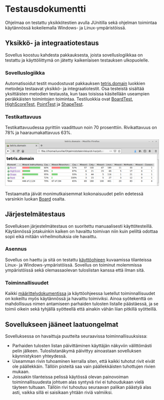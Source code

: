# Testausdokumentti

Ohjelmaa on testattu yksikkötestien avulla JUnitilla sekä ohjelman toimintaa käytännössä kokeilemalla Windows- ja Linux-ympäristöissä.

## Yksikkö- ja integraatiotestaus

Sovellus koostuu kahdesta pakkauksesta, joista sovelluslogiikkaa on testattu ja käyttöliittymä on jätetty kaikenlaisen testauksen ulkopuolelle.

### Sovelluslogiikka

Automatisoidut testit muodostuvat pakkauksen [tetris.domain](https://github.com/luxville/ot-harjoitustyo/tree/master/Tetris/src/main/java/tetris/domain) luokkien metodeja testaavat yksikkö- ja integraatiotestit. Osa testeistä sisältää yksittäisten metodien testausta, kun taas toisissa käsitellään useampien peräkkäisten toimintojen toimintaa. Testiluokkia ovat [BoardTest](https://github.com/luxville/ot-harjoitustyo/blob/master/Tetris/src/test/java/tetris/domain/BoardTest.java), [HighScoreTest](https://github.com/luxville/ot-harjoitustyo/blob/master/Tetris/src/test/java/tetris/domain/HighScoreTest.java), [PointTest](https://github.com/luxville/ot-harjoitustyo/blob/master/Tetris/src/test/java/tetris/domain/PointTest.java) ja [ShapeTest](https://github.com/luxville/ot-harjoitustyo/blob/master/Tetris/src/test/java/tetris/domain/ShapeTest.java).

### Testikattavuus

Testikattavuudessa pyrittiin vaadittuun noin 70 prosenttiin. Rivikattavuus on 78% ja haaraumakattavuus 63%.

<img src="https://github.com/luxville/ot-harjoitustyo/blob/master/dokumentaatio/kuvat/testikattavuus.png" width="800">

Testaamatta jäivät monimutkaisemmat kokonaisuudet pelin edetessä varsinkin luokan [Board](https://github.com/luxville/ot-harjoitustyo/blob/master/Tetris/src/main/java/tetris/domain/Board.java) osalta.

## Järjestelmätestaus

Sovelluksen järjestelmätestaus on suoritettu manuaalisesti käyttötesteillä. Käytännössä jotakuinkin kaiken on havaittu toimivan niin kuin peliltä odottaa sopii eikä mitään virheilmoituksia ole havaittu.

### Asennus

Sovellus on haettu ja sitä on testattu [käyttöohjeen](https://github.com/luxville/ot-harjoitustyo/blob/master/dokumentaatio/kayttoohje.md) kuvaamissa tilanteissa Linux- ja Windows-ympäristöissä. Sovellus on toiminut molemmissa ympäristöissä sekä olemassaolevan tuloslistan kanssa että ilman sitä.

### Toiminnallisuudet

Kaikki [määrittelydokumentissa](https://github.com/luxville/ot-harjoitustyo/blob/master/dokumentaatio/vaatimusmaarittely.md#käyttöliittymä-ja-toiminnallisuudet) ja käyttöohjeessa luetellut toiminnallisuudet on kokeiltu myös käytännössä ja havaittu toimiviksi. Ainoa syötekenttä on mahdollisuus nimen antamiseen parhaiden tulosten listalle päästäessä, ja se toimii oikein sekä tyhjällä syötteellä että ainakin vähän liian pitkillä syötteillä.

## Sovellukseen jääneet laatuongelmat

Sovelluksessa on havaittuja puutteita seuraavissa toiminnallisuuksissa:

- Parhaiden tulosten listan päivittäminen käyttäjän näkyviin välittömästi pelin jälkeen. Tuloslistanäkymä päivittyy ainoastaan sovelluksen käynnistyksen yhteydessä.
- Useamman rivin tuhoaminen kerralla siten, että kaikki tuhotut rivit eivät ole päällekkäin. Tällöin pisteitä saa vain päällekkäisten tuhottujen rivien mukaan.
- Joissakin tilanteissa pelissä käytössä olevan painovoiman toiminnallisuudesta johtuen alas syntyvä rivi ei tuhoudukaan vielä täyteen tultuaan. Tällöin rivi tuhoutuu seuraavan palikan päästyä alas asti, vaikka sillä ei saisikaan yhtään riviä valmiiksi.
